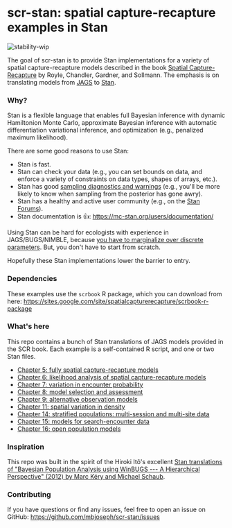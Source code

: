 
# scr-stan: spatial capture-recapture examples in Stan

<!-- badges: start -->
![stability-wip](https://img.shields.io/badge/stability-work_in_progress-lightgrey.svg)
<!-- badges: end -->

The goal of scr-stan is to provide Stan implementations for a variety of 
spatial capture-recapture models described in the book 
[Spatial Capture-Recapture](https://www.elsevier.com/books/spatial-capture-recapture/royle/978-0-12-405939-9)
by Royle, Chandler, Gardner, and Sollmann.
The emphasis is on translating models from [JAGS](http://mcmc-jags.sourceforge.net/) to [Stan](https://mc-stan.org/). 

### Why?

Stan is a flexible language that enables full Bayesian inference with dynamic
Hamiltonion Monte Carlo, approximate Bayesian inference with automatic
differentiation variational inference, and optimization (e.g., penalized 
maximum likelihood).

There are some good reasons to use Stan: 

- Stan is fast.
- Stan can check your data (e.g., you can 
set bounds on data, and enforce a variety of constraints on data types, 
shapes of arrays, etc.). 
- Stan has good [sampling diagnostics and warnings](https://mc-stan.org/misc/warnings.html) (e.g., you'll be more likely to know when sampling from the posterior has gone awry).
- Stan has a healthy and active user community (e.g., on the [Stan Forums](https://discourse.mc-stan.org/)).
- Stan documentation is 👍: https://mc-stan.org/users/documentation/

Using Stan can be hard for ecologists with experience in JAGS/BUGS/NIMBLE, because 
[you have to marginalize over discrete parameters](https://mc-stan.org/docs/2_23/stan-users-guide/latent-discrete-parameterization.html). 
But, you don't have to start from scratch. 

Hopefully these Stan implementations lower the barrier to entry.

### Dependencies

These examples use the `scrbook` R package, which you can download from here: 
https://sites.google.com/site/spatialcapturerecapture/scrbook-r-package

### What's here

This repo contains a bunch of Stan translations of JAGS models provided in the
SCR book. 
Each example is a self-contained R script, and one or two Stan files.

- [Chapter 5: fully spatial capture-recapture models](ch05)
- [Chapter 6: likelihood analysis of spatial capture-recapture models](ch06)
- [Chapter 7: variation in encounter probability](ch07)
- [Chapter 8: model selection and assessment](ch08)
- [Chapter 9: alternative observation models](ch09)
- [Chapter 11: spatial variation in density](ch11)
- [Chapter 14: stratified populations: multi-session and multi-site data](ch14)
- [Chapter 15: models for search-encounter data](ch15)
- [Chapter 16: open population models](ch16)

### Inspiration

This repo was built in the spirit of the Hiroki Itô's excellent [Stan 
translations of "Bayesian Population Analysis using 
WinBUGS --- A Hierarchical Perspective" (2012) by Marc Kéry and Michael Schaub](https://github.com/stan-dev/example-models/tree/master/BPA).

### Contributing

If you have questions or find any issues, feel free to open an issue on GitHub: 
https://github.com/mbjoseph/scr-stan/issues

